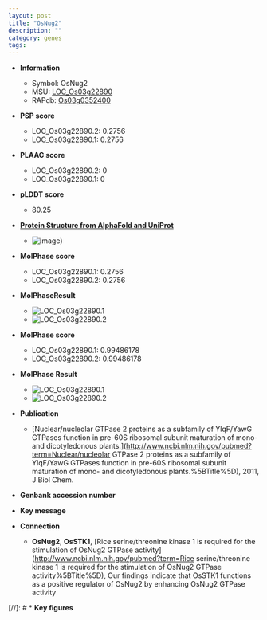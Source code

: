 ```yaml
---
layout: post
title: "OsNug2"
description: ""
category: genes
tags: 
---
```


* **Information**  
    + Symbol: OsNug2  
    + MSU: [LOC_Os03g22890](http://rice.plantbiology.msu.edu/cgi-bin/ORF_infopage.cgi?orf=LOC_Os03g22890)  
    + RAPdb: [Os03g0352400](http://rapdb.dna.affrc.go.jp/viewer/gbrowse_details/irgsp1?name=Os03g0352400)  

* **PSP score**  
    + LOC_Os03g22890.2: 0.2756 
    + LOC_Os03g22890.1: 0.2756 

* **PLAAC score**  
    + LOC_Os03g22890.2: 0 
    + LOC_Os03g22890.1: 0 

* **pLDDT score**
    + 80.25

* **[Protein Structure from AlphaFold and UniProt](https://www.uniprot.org/uniprotkb/Q10LF7/entry#structure)**
    + ![image](https://ricepsp.github.io/images/Q1/AF-Q10LF7-F1.png))

* **MolPhase score**
    + LOC_Os03g22890.1: 0.2756
    + LOC_Os03g22890.2: 0.2756

* **MolPhaseResult**
    + ![LOC_Os03g22890.1](https://ricepsp.github.io/pictures/LOC_Os03g/LOC_Os03g22890.1.png)
    + ![LOC_Os03g22890.2](https://ricepsp.github.io/pictures/LOC_Os03g/LOC_Os03g22890.2.png)

* **MolPhase score**
    + LOC_Os03g22890.1: 0.99486178
    + LOC_Os03g22890.2: 0.99486178

* **MolPhase Result**
    + ![LOC_Os03g22890.1](https://304243504.github.io/Pictures/LOC_Os03g/LOC_Os03g22890.1.png)
    + ![LOC_Os03g22890.2](https://304243504.github.io/Pictures/LOC_Os03g/LOC_Os03g22890.2.png)

* **Publication**  
    + [Nuclear/nucleolar GTPase 2 proteins as a subfamily of YlqF/YawG GTPases function in pre-60S ribosomal subunit maturation of mono- and dicotyledonous plants.](http://www.ncbi.nlm.nih.gov/pubmed?term=Nuclear/nucleolar GTPase 2 proteins as a subfamily of YlqF/YawG GTPases function in pre-60S ribosomal subunit maturation of mono- and dicotyledonous plants.%5BTitle%5D), 2011, J Biol Chem.

* **Genbank accession number**  

* **Key message**  

* **Connection**  
    + __OsNug2__, __OsSTK1__, [Rice serine/threonine kinase 1 is required for the stimulation of OsNug2 GTPase activity](http://www.ncbi.nlm.nih.gov/pubmed?term=Rice serine/threonine kinase 1 is required for the stimulation of OsNug2 GTPase activity%5BTitle%5D), Our findings indicate that OsSTK1 functions as a positive regulator of OsNug2 by enhancing OsNug2 GTPase activity

[//]: # * **Key figures**  


